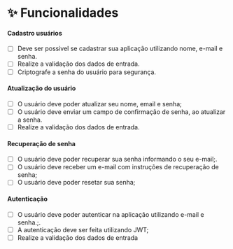 # ✨ Funcionalidades

#### Cadastro usuários

- [ ] Deve ser possivel se cadastrar sua aplicação utilizando nome, e-mail e senha.
- [ ] Realize a validação dos dados de entrada.
- [ ] Criptografe a senha do usuário para segurança.

#### Atualização do usuário

- [ ] O usuário deve poder atualizar seu nome, email e senha;
- [ ] O usuário deve enviar um campo de confirmação de senha, ao atualizar a senha.
- [ ] Realize a validação dos dados de entrada.

#### Recuperação de senha

- [ ] O usuário deve poder recuperar sua senha informando o seu e-mail;.
- [ ] O usuário deve receber um e-mail com instruções de recuperação de senha;
- [ ] O usuário deve poder resetar sua senha;

#### Autenticação

- [ ] O usuário deve poder autenticar na aplicação utilizando e-mail e senha.;.
- [ ] A autenticação deve ser feita utilizando JWT;
- [ ] Realize a validação dos dados de entrada
